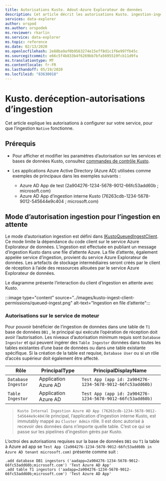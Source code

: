 ```yaml
---
title: Autorisations Kusto. Adout-Azure Explorateur de données
description: Cet article décrit les autorisations Kusto. ingestion-ingestion dans Azure Explorateur de données.
services: data-explorer
author: orspod
ms.author: orspodek
ms.reviewer: rkarlin
ms.service: data-explorer
ms.topic: reference
ms.date: 02/13/2020
ms.openlocfilehash: 2e88ba9af0b9563274e15eff8d1c1f6e997fb45c
ms.sourcegitcommit: e66c5f4b833b4f6269bb7bfa5695519fcb11d9fa
ms.translationtype: MT
ms.contentlocale: fr-FR
ms.lasthandoff: 05/19/2020
ms.locfileid: "83630018"
---
```

# <a name="kustoingest---ingestion-permissions"></a>Kusto. deréception-autorisations d’ingestion 

Cet article explique les autorisations à configurer sur votre service, pour que l’ingestion `Native` fonctionne.

## <a name="prerequisites"></a>Prérequis
 
* Pour afficher et modifier les paramètres d’autorisation sur les services et bases de données Kusto, consultez [commandes de contrôle Kusto](../../management/security-roles.md).

* Les applications Azure Active Directory (Azure AD) utilisées comme exemples de principaux dans les exemples suivants :
    * Azure AD App de test (2a904276-1234-5678-9012-66fc53add60b ; microsoft.com)
    * Azure AD App d’ingestion interne Kusto (76263cdb-1234-5678-9012-545644e9c404 ; microsoft.com)
 
## <a name="ingestion-permission-mode-for-queued-ingestion"></a>Mode d’autorisation ingestion pour l’ingestion en attente

Le mode d’autorisation ingestion est défini dans [IKustoQueuedIngestClient](kusto-ingest-client-reference.md#interface-ikustoqueuedingestclient). Ce mode limite la dépendance du code client sur le service Azure Explorateur de données. L’ingestion est effectuée en publiant un message d’ingestion Kusto dans une file d’attente Azure. La file d’attente, également appelée service d’ingestion, provient du service Azure Explorateur de données. Les artefacts de stockage intermédiaires seront créés par le client de réception à l’aide des ressources allouées par le service Azure Explorateur de données.

Le diagramme présente l’interaction du client d’ingestion en attente avec Kusto.

:::image type="content" source="../images/kusto-ingest-client-permissions/queued-ingest.png" alt-text="Ingestion en file d’attente":::

### <a name="permissions-on-the-engine-service"></a>Autorisations sur le service de moteur

Pour pouvoir bénéficier de l’ingestion de données dans une table de `T1` base de données `DB1` , le principal qui exécute l’opération de réception doit avoir l’autorisation.
Les niveaux d’autorisation minimum requis sont `Database Ingestor` et qui peuvent ingérer des `Table Ingestor` données dans toutes les tables existantes d’une base de données ou dans une table existante spécifique.
Si la création de la table est requise, `Database User` ou si un rôle d’accès supérieur doit également être affecté.


|Rôle                 |PrincipalType        |PrincipalDisplayName
|---------------------|---------------------|------------
|`Database Ingestor`  |Application Azure AD |`Test App (app id: 2a904276-1234-5678-9012-66fc53add60b)`
|`Table Ingestor`     |Application Azure AD |`Test App (app id: 2a904276-1234-5678-9012-66fc53add60b)`

>`Kusto Internal Ingestion Azure AD App (76263cdb-1234-5678-9012-545644e9c404)`le principal, l’application d’ingestion interne Kusto, est immutably mappé au `Cluster Admin` rôle. Il est donc autorisé à recevoir des données dans n’importe quelle table. C’est ce qui se passe sur les pipelines d’ingestion gérés par Kusto.

L’octroi des autorisations requises sur la base de données `DB1` ou `T1` la table à Azure ad app se `Test App (2a904276-1234-5678-9012-66fc53add60b in Azure AD tenant microsoft.com)` présente comme suit :

```kusto
.add database DB1 ingestors ('aadapp=2a904276-1234-5678-9012-66fc53add60b;microsoft.com') 'Test Azure AD App'
.add table T1 ingestors ('aadapp=2a904276-1234-5678-9012-66fc53add60b;microsoft.com') 'Test Azure AD App'
```
 